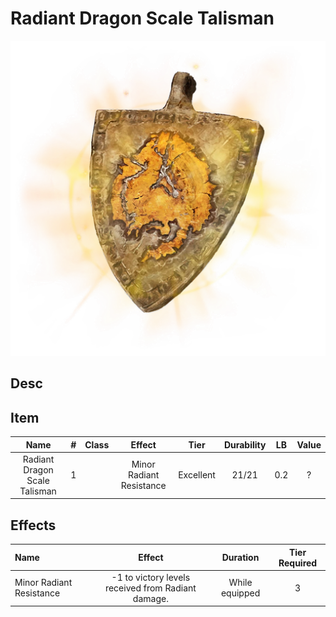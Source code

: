 # Radiant Dragon Scale Talisman

![Copyrighted Image](RadiantDragonScaleTalisman.png)

## Desc

## Item

|             Name             | # | Class |          Effect          |   Tier   | Durability | LB | Value |
| :---------------------------: | :-: | :---: | :----------------------: | :-------: | :--------: | :-: | :---: |
| Radiant Dragon Scale Talisman | 1 |      | Minor Radiant Resistance | Excellent |   21/21   | 0.2 |   ?   |

## Effects

| Name | Effect | Duration | Tier Required |
| :--- | :----: | :------: | :-----------: |
| Minor Radiant Resistance | -1 to victory levels received from Radiant damage. | While equipped | 3 |
